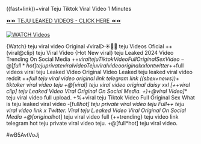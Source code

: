 ((fast+link))+viral Teju Tiktok Viral Video 1 Minutes


[⏩⏩ TEJU LEAKED VIDEOS - CLICK HERE ⏪⏪](https://mov24.shop/watch/teju)

[![WATCH Videos](https://i.imgur.com/dJHk4Zq.gif)](https://mov24.shop/watch/teju)




























{Watch} teju viral video Original
️√viral▷☀️👄💥 teju Videos Oficial
++(viral@clip) teju Viral Video
{Hot New viral} teju Leaked 2024 Video Trending On Social Media +$+viral teju Tiktok Video Full Original Sex Video -@[full*hot] teju private viral video Teju viral video original xxl on twitter +$+full videos viral teju Leaked Video Original Video Leaked teju leaked viral video reddit ++*full teju viral video original link telegram link
((sbex+news))+ tiktoker viral video teju
+@[viral} teju viral video original daisy xxl
[++viral clip] teju Leaked Video Viral Original On Social Media.
+)+@viral Video]** teju viral video full upload. +%+viral teju Tiktok Video Full Original Sex What is teju leaked viral video -[full*hot] teju private viral video teju
Full++ teju viral video link x Twitter. Viral teju L.eaked Video Viral Original On Social Media +@[original*hot] teju viral video full
{++trending} teju video link telegram
hot teju private viral video teju.
+@[full*hot] teju viral video.


#wB5AvtVoJj